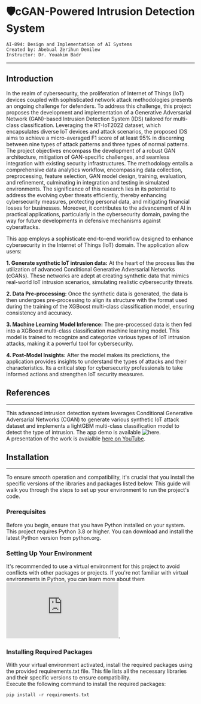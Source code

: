 # 🛡️cGAN-Powered Intrusion Detection System
```
AI-894: Design and Implementation of AI Systems
Created by: Abebual Zerihun Demilew
Instructor: Dr. Youakim Badr

```
***
## Introduction 

In the realm of cybersecurity, the proliferation of Internet of Things (IoT) devices coupled with sophisticated network attack methodologies presents an ongoing challenge for defenders. To address this challenge, this project proposes the development and implementation of a Generative Adversarial Network (GAN)-based Intrusion Detection System (IDS) tailored for multi-class classification. Leveraging the RT-IoT2022 dataset, which encapsulates diverse IoT devices and attack scenarios, the proposed IDS aims to achieve a micro-averaged F1 score of at least 95% in discerning between nine types of attack patterns and three types of normal patterns. The project objectives encompass the development of a robust GAN architecture, mitigation of GAN-specific challenges, and seamless integration with existing security infrastructures. The methodology entails a comprehensive data analytics workflow, encompassing data collection, preprocessing, feature selection, GAN model design, training, evaluation, and refinement, culminating in integration and testing in simulated environments. The significance of this research lies in its potential to address the evolving cyber threats efficiently, thereby enhancing cybersecurity measures, protecting personal data, and mitigating financial losses for businesses. Moreover, it contributes to the advancement of AI in practical applications, particularly in the cybersecurity domain, paving the way for future developments in defensive mechanisms against cyberattacks.  <br>

This app employs a sophisticate end-to-end workflow designed to enhance cybersecurity in the Internet of Things (IoT) domain. The application allow users:

**1. Generate synthetic IoT intrusion data:** At the heart of the process lies the utilization of advanced Conditional Generative Adversarial Networks (cGANs). These networks are adept at creating synthetic data that mimics real-world IoT intrusion scenarios, simulating realistic cybersecurity threats.

**2. Data Pre-processing:** Once the synthetic data is generated, the data is then undergoes pre-processing to align its structure with the format used during the training of the XGBoost multi-class classification model, ensuring consistency and accuracy.

**3. Machine Learning Model Inference:** The pre-processed data is then fed into a XGBoost multi-class classification machine learning model. This model is trained to recognize and categorize various types of IoT intrusion attacks, making it a powerful tool for cybersecurity.

**4. Post-Model Insights:** After the model makes its predictions, the application provides insights to understand the types of attacks and their characteristics. Its a critical step for cybersecurity professionals to take informed actions and strengthen IoT security measures.


## References
***
This advanced intrusion detection system leverages Conditional Generative Adversarial Networks (CGAN) to generate various synthetic IoT attack dataset and implements a lightGBM multi-class classification model to detect the type of intrusion. The app demo is available 
![here](https://legendary-memory-v6gj9p4p65rhw66q-8501.app.github.dev/). <br>
A presentation of the work is avaialble [here on YouTube](https://www.youtube.com/watch?v=DOJrRgg0XOU).

## Installation
***
To ensure smooth operation and compatibility, it's crucial that you install the specific versions of the libraries and packages listed below. This guide will walk you through the steps to set up your environment to run the project's code. <br>
### Prerequisites
Before you begin, ensure that you have Python installed on your system. This project requires Python 3.8 or higher. You can download and install the latest Python version from python.org.

### Setting Up Your Environment
It's recommended to use a virtual environment for this project to avoid conflicts with other packages or projects. If you're not familiar with virtual environments in Python, you can learn more about them ![here](https://docs.python.org/3/tutorial/venv.html).

### Installing Required Packages
With your virtual environment activated, install the required packages using the provided requirements.txt file. This file lists all the necessary libraries and their specific versions to ensure compatibility. <br>
Execute the following command to install the required packages:

```
pip install -r requirements.txt
```





